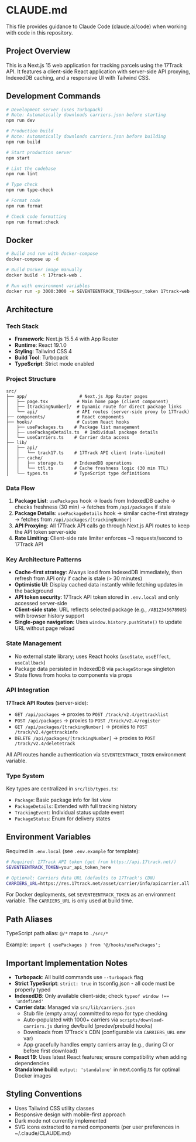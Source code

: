 # CLAUDE.md

This file provides guidance to Claude Code (claude.ai/code) when working with code in this repository.

## Project Overview

This is a Next.js 15 web application for tracking parcels using the 17Track API. It features a client-side React application with server-side API proxying, IndexedDB caching, and a responsive UI with Tailwind CSS.

## Development Commands

```bash
# Development server (uses Turbopack)
# Note: Automatically downloads carriers.json before starting
npm run dev

# Production build
# Note: Automatically downloads carriers.json before building
npm run build

# Start production server
npm start

# Lint the codebase
npm run lint

# Type check
npm run type-check

# Format code
npm run format

# Check code formatting
npm run format:check
```

## Docker

```bash
# Build and run with docker-compose
docker-compose up -d

# Build Docker image manually
docker build -t 17track-web .

# Run with environment variables
docker run -p 3000:3000 -e SEVENTEENTRACK_TOKEN=your_token 17track-web
```

## Architecture

### Tech Stack
- **Framework**: Next.js 15.5.4 with App Router
- **Runtime**: React 19.1.0
- **Styling**: Tailwind CSS 4
- **Build Tool**: Turbopack
- **TypeScript**: Strict mode enabled

### Project Structure

```
src/
├── app/                    # Next.js App Router pages
│   ├── page.tsx           # Main home page (client component)
│   ├── [trackingNumber]/  # Dynamic route for direct package links
│   └── api/               # API routes (server-side proxy to 17Track)
├── components/            # React components
├── hooks/                 # Custom React hooks
│   ├── usePackages.ts    # Package list management
│   ├── usePackageDetails.ts  # Individual package details
│   └── useCarriers.ts    # Carrier data access
├── lib/
│   ├── api/
│   │   └── track17.ts    # 17Track API client (rate-limited)
│   ├── cache/
│   │   ├── storage.ts    # IndexedDB operations
│   │   └── ttl.ts        # Cache freshness logic (30 min TTL)
│   └── types.ts          # TypeScript type definitions
```

### Data Flow

1. **Package List**: `usePackages` hook → loads from IndexedDB cache → checks freshness (30 min) → fetches from `/api/packages` if stale
2. **Package Details**: `usePackageDetails` hook → similar cache-first strategy → fetches from `/api/packages/[trackingNumber]`
3. **API Proxying**: All 17Track API calls go through Next.js API routes to keep the API token server-side
4. **Rate Limiting**: Client-side rate limiter enforces ~3 requests/second to 17Track API

### Key Architecture Patterns

- **Cache-first strategy**: Always load from IndexedDB immediately, then refresh from API only if cache is stale (> 30 minutes)
- **Optimistic UI**: Display cached data instantly while fetching updates in the background
- **API token security**: 17Track API token stored in `.env.local` and only accessed server-side
- **Client-side state**: URL reflects selected package (e.g., `/AB123456789US`) with browser history support
- **Single-page navigation**: Uses `window.history.pushState()` to update URL without page reload

### State Management

- No external state library; uses React hooks (`useState`, `useEffect`, `useCallback`)
- Package data persisted in IndexedDB via `packageStorage` singleton
- State flows from hooks to components via props

### API Integration

**17Track API Routes** (server-side):
- `GET /api/packages` → proxies to `POST /track/v2.4/gettracklist`
- `POST /api/packages` → proxies to `POST /track/v2.4/register`
- `GET /api/packages/[trackingNumber]` → proxies to `POST /track/v2.4/gettrackinfo`
- `DELETE /api/packages/[trackingNumber]` → proxies to `POST /track/v2.4/deletetrack`

All API routes handle authentication via `SEVENTEENTRACK_TOKEN` environment variable.

### Type System

Key types are centralized in `src/lib/types.ts`:
- `Package`: Basic package info for list view
- `PackageDetails`: Extended with full tracking history
- `TrackingEvent`: Individual status update event
- `PackageStatus`: Enum for delivery states

## Environment Variables

Required in `.env.local` (see `.env.example` for template):
```bash
# Required: 17Track API token (get from https://api.17track.net/)
SEVENTEENTRACK_TOKEN=your_api_token_here

# Optional: Carriers data URL (defaults to 17Track's CDN)
CARRIERS_URL=https://res.17track.net/asset/carrier/info/apicarrier.all.json
```

For Docker deployments, set `SEVENTEENTRACK_TOKEN` as an environment variable. The `CARRIERS_URL` is only used at build time.

## Path Aliases

TypeScript path alias: `@/*` maps to `./src/*`

Example: `import { usePackages } from '@/hooks/usePackages';`

## Important Implementation Notes

- **Turbopack**: All build commands use `--turbopack` flag
- **Strict TypeScript**: `strict: true` in tsconfig.json - all code must be properly typed
- **IndexedDB**: Only available client-side; check `typeof window !== 'undefined'`
- **Carrier data**: Managed via `src/lib/carriers.json`
  - Stub file (empty array) committed to repo for type checking
  - Auto-populated with 1000+ carriers via `scripts/download-carriers.js` during dev/build (predev/prebuild hooks)
  - Downloads from 17Track's CDN (configurable via `CARRIERS_URL` env var)
  - App gracefully handles empty carriers array (e.g., during CI or before first download)
- **React 19**: Uses latest React features; ensure compatibility when adding dependencies
- **Standalone build**: `output: 'standalone'` in next.config.ts for optimal Docker images

## Styling Conventions

- Uses Tailwind CSS utility classes
- Responsive design with mobile-first approach
- Dark mode not currently implemented
- SVG icons extracted to named components (per user preferences in ~/.claude/CLAUDE.md)

